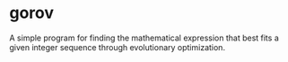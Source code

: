 # gorov
A simple program for finding the mathematical expression that best fits a given integer sequence through evolutionary optimization.
